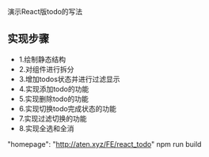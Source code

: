 演示React版todo的写法
## 实现步骤
- 1.绘制静态结构
- 2.对组件进行拆分
- 3.增加todos状态并进行过滤显示
- 4.实现添加todo的功能
- 5.实现删除todo的功能
- 6.实现切换todo完成状态的功能
- 7.实现过滤切换的功能
- 8.实现全选和全消



"homepage": "http://aten.xyz/FE/react_todo"
npm run build
